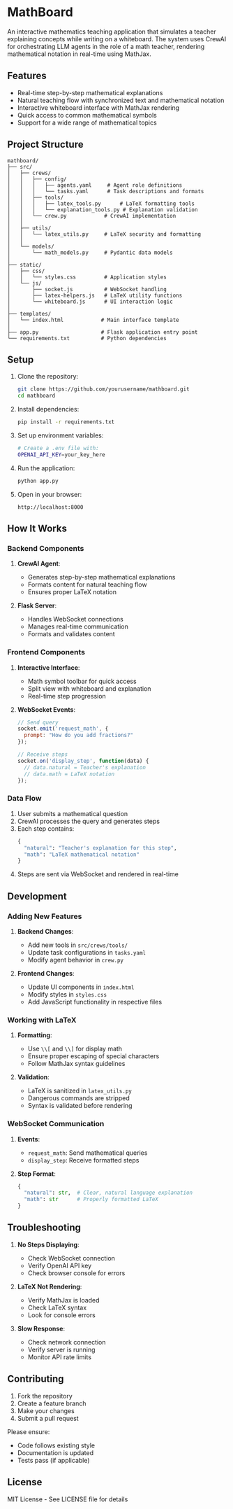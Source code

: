 # MathBoard

An interactive mathematics teaching application that simulates a teacher explaining concepts while writing on a whiteboard. The system uses CrewAI for orchestrating LLM agents in the role of a math teacher, rendering mathematical notation in real-time using MathJax.

## Features

- Real-time step-by-step mathematical explanations
- Natural teaching flow with synchronized text and mathematical notation
- Interactive whiteboard interface with MathJax rendering
- Quick access to common mathematical symbols
- Support for a wide range of mathematical topics

## Project Structure

```
mathboard/
├── src/
│   ├── crews/
│   │   ├── config/
│   │   │   ├── agents.yaml     # Agent role definitions
│   │   │   └── tasks.yaml      # Task descriptions and formats
│   │   ├── tools/
│   │   │   ├── latex_tools.py      # LaTeX formatting tools
│   │   │   └── explanation_tools.py # Explanation validation
│   │   └── crew.py            # CrewAI implementation
│   │
│   ├── utils/
│   │   └── latex_utils.py     # LaTeX security and formatting
│   │
│   └── models/
│       └── math_models.py     # Pydantic data models
│
├── static/
│   ├── css/
│   │   └── styles.css         # Application styles
│   └── js/
│       ├── socket.js          # WebSocket handling
│       ├── latex-helpers.js   # LaTeX utility functions
│       └── whiteboard.js      # UI interaction logic
│
├── templates/
│   └── index.html            # Main interface template
│
├── app.py                    # Flask application entry point
└── requirements.txt          # Python dependencies
```

## Setup

1. Clone the repository:
   ```bash
   git clone https://github.com/yourusername/mathboard.git
   cd mathboard
   ```

2. Install dependencies:
   ```bash
   pip install -r requirements.txt
   ```

3. Set up environment variables:
   ```bash
   # Create a .env file with:
   OPENAI_API_KEY=your_key_here
   ```

4. Run the application:
   ```bash
   python app.py
   ```

5. Open in your browser:
   ```
   http://localhost:8000
   ```

## How It Works

### Backend Components

1. **CrewAI Agent**: 
   - Generates step-by-step mathematical explanations
   - Formats content for natural teaching flow
   - Ensures proper LaTeX notation

2. **Flask Server**:
   - Handles WebSocket connections
   - Manages real-time communication
   - Formats and validates content

### Frontend Components

1. **Interactive Interface**:
   - Math symbol toolbar for quick access
   - Split view with whiteboard and explanation
   - Real-time step progression

2. **WebSocket Events**:
   ```javascript
   // Send query
   socket.emit('request_math', {
     prompt: "How do you add fractions?"
   });

   // Receive steps
   socket.on('display_step', function(data) {
     // data.natural = Teacher's explanation
     // data.math = LaTeX notation
   });
   ```

### Data Flow

1. User submits a mathematical question
2. CrewAI processes the query and generates steps
3. Each step contains:
   ```python
   {
     "natural": "Teacher's explanation for this step",
     "math": "LaTeX mathematical notation"
   }
   ```
4. Steps are sent via WebSocket and rendered in real-time

## Development

### Adding New Features

1. **Backend Changes**:
   - Add new tools in `src/crews/tools/`
   - Update task configurations in `tasks.yaml`
   - Modify agent behavior in `crew.py`

2. **Frontend Changes**:
   - Update UI components in `index.html`
   - Modify styles in `styles.css`
   - Add JavaScript functionality in respective files

### Working with LaTeX

1. **Formatting**:
   - Use `\\[` and `\\]` for display math
   - Ensure proper escaping of special characters
   - Follow MathJax syntax guidelines

2. **Validation**:
   - LaTeX is sanitized in `latex_utils.py`
   - Dangerous commands are stripped
   - Syntax is validated before rendering

### WebSocket Communication

1. **Events**:
   - `request_math`: Send mathematical queries
   - `display_step`: Receive formatted steps

2. **Step Format**:
   ```python
   {
     "natural": str,  # Clear, natural language explanation
     "math": str      # Properly formatted LaTeX
   }
   ```

## Troubleshooting

1. **No Steps Displaying**:
   - Check WebSocket connection
   - Verify OpenAI API key
   - Check browser console for errors

2. **LaTeX Not Rendering**:
   - Verify MathJax is loaded
   - Check LaTeX syntax
   - Look for console errors

3. **Slow Response**:
   - Check network connection
   - Verify server is running
   - Monitor API rate limits

## Contributing

1. Fork the repository
2. Create a feature branch
3. Make your changes
4. Submit a pull request

Please ensure:
- Code follows existing style
- Documentation is updated
- Tests pass (if applicable)

## License

MIT License - See LICENSE file for details
